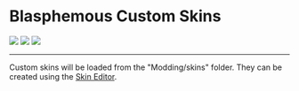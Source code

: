 # Blasphemous Custom Skins

<div>
  <img src="https://img.shields.io/github/v/release/BrandenEK/Blasphemous.CustomSkins?style=for-the-badge">
  <img src="https://img.shields.io/github/last-commit/BrandenEK/Blasphemous.CustomSkins?color=important&style=for-the-badge">
  <img src="https://img.shields.io/github/downloads/BrandenEK/Blasphemous.CustomSkins/total?color=success&style=for-the-badge">
</div>

---

Custom skins will be loaded from the "Modding/skins" folder.  They can be created using the [Skin Editor](https://github.com/BrandenEK/Blasphemous.Modding.SkinEditor).